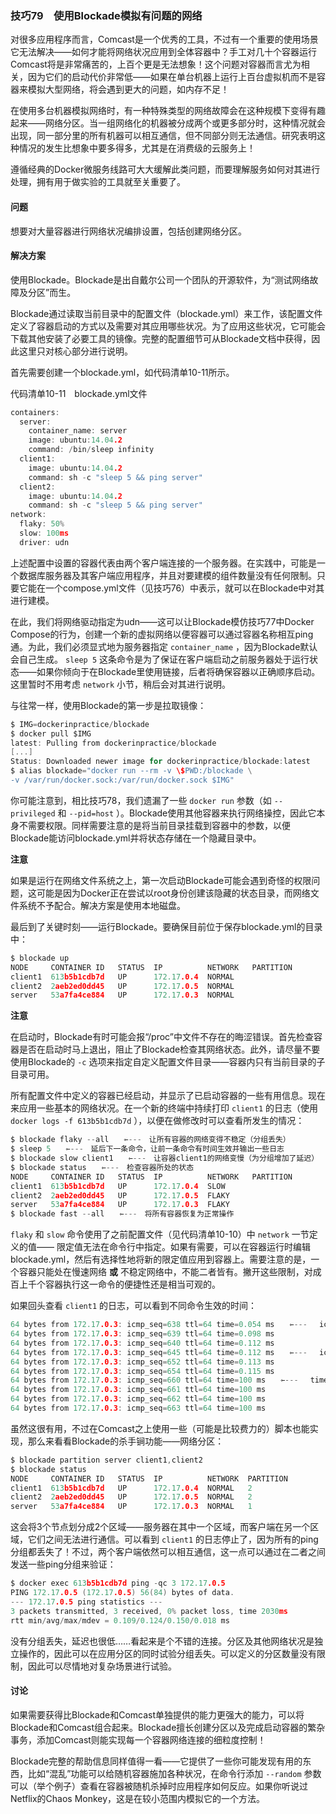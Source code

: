 ### 技巧79　使用Blockade模拟有问题的网络

对很多应用程序而言，Comcast是一个优秀的工具，不过有一个重要的使用场景它无法解决——如何才能将网络状况应用到全体容器中？手工对几十个容器运行Comcast将是非常痛苦的，上百个更是无法想象！这个问题对容器而言尤为相关，因为它们的启动代价非常低——如果在单台机器上运行上百台虚拟机而不是容器来模拟大型网络，将会遇到更大的问题，如内存不足！

在使用多台机器模拟网络时，有一种特殊类型的网络故障会在这种规模下变得有趣起来——网络分区。当一组网络化的机器被分成两个或更多部分时，这种情况就会出现，同一部分里的所有机器可以相互通信，但不同部分则无法通信。研究表明这种情况的发生比想象中要多得多，尤其是在消费级的云服务上！

遵循经典的Docker微服务线路可大大缓解此类问题，而要理解服务如何对其进行处理，拥有用于做实验的工具就至关重要了。

#### 问题

想要对大量容器进行网络状况编排设置，包括创建网络分区。

#### 解决方案

使用Blockade。Blockade是出自戴尔公司一个团队的开源软件，为“测试网络故障及分区”而生。

Blockade通过读取当前目录中的配置文件（blockade.yml）来工作，该配置文件定义了容器启动的方式以及需要对其应用哪些状况。为了应用这些状况，它可能会下载其他安装了必要工具的镜像。完整的配置细节可从Blockade文档中获得，因此这里只对核心部分进行说明。

首先需要创建一个blockade.yml，如代码清单10-11所示。

代码清单10-11　blockade.yml文件

```c
containers:
  server:
    container_name: server
    image: ubuntu:14.04.2
    command: /bin/sleep infinity
  client1:
    image: ubuntu:14.04.2
    command: sh -c "sleep 5 && ping server"
  client2:
    image: ubuntu:14.04.2
    command: sh -c "sleep 5 && ping server"
network:
  flaky: 50%
  slow: 100ms
  driver: udn
```

上述配置中设置的容器代表由两个客户端连接的一个服务器。在实践中，可能是一个数据库服务器及其客户端应用程序，并且对要建模的组件数量没有任何限制。只要它能在一个compose.yml文件（见技巧76）中表示，就可以在Blockade中对其进行建模。

在此，我们将网络驱动指定为udn——这可以让Blockade模仿技巧77中Docker Compose的行为，创建一个新的虚拟网络以便容器可以通过容器名称相互ping通。为此，我们必须显式地为服务器指定 `container_name` ，因为Blockade默认会自己生成。 `sleep 5` 这条命令是为了保证在客户端启动之前服务器处于运行状态——如果你倾向于在Blockade里使用链接，后者将确保容器以正确顺序启动。这里暂时不用考虑 `network` 小节，稍后会对其进行说明。

与往常一样，使用Blockade的第一步是拉取镜像：

```c
$ IMG=dockerinpractice/blockade
$ docker pull $IMG
latest: Pulling from dockerinpractice/blockade
[...]
Status: Downloaded newer image for dockerinpractice/blockade:latest
$ alias blockade="docker run --rm -v \$PWD:/blockade \
-v /var/run/docker.sock:/var/run/docker.sock $IMG"
```

你可能注意到，相比技巧78，我们遗漏了一些 `docker run` 参数（如 `--privileged` 和 `--pid=host` ）。Blockade使用其他容器来执行网络操控，因此它本身不需要权限。同样需要注意的是将当前目录挂载到容器中的参数，以便Blockade能访问blockade.yml并将状态存储在一个隐藏目录中。



**注意**

如果是运行在网络文件系统之上，第一次启动Blockade可能会遇到奇怪的权限问题，这可能是因为Docker正在尝试以root身份创建该隐藏的状态目录，而网络文件系统不予配合。解决方案是使用本地磁盘。



最后到了关键时刻——运行Blockade。要确保目前位于保存blockade.yml的目录中：

```c
$ blockade up
NODE     CONTAINER ID   STATUS  IP          NETWORK   PARTITION
client1  613b5b1cdb7d   UP      172.17.0.4  NORMAL
client2  2aeb2ed0dd45   UP      172.17.0.5  NORMAL
server   53a7fa4ce884   UP      172.17.0.3  NORMAL
```



**注意**

在启动时，Blockade有时可能会报“/proc”中文件不存在的晦涩错误。首先检查容器是否在启动时马上退出，阻止了Blockade检查其网络状态。此外，请尽量不要使用Blockade的 `-c` 选项来指定自定义配置文件目录——容器内只有当前目录的子目录可用。



所有配置文件中定义的容器已经启动，并显示了已启动容器的一些有用信息。现在来应用一些基本的网络状况。在一个新的终端中持续打印 `client1` 的日志（使用 `docker logs -f 613b5b1cdb7d` ），以便在做修改时可以查看所发生的情况：

```c
$ blockade flaky --all　　⇽---　让所有容器的网络变得不稳定（分组丢失）
$ sleep 5　　⇽---　延后下一条命令，让前一条命令有时间生效并输出一些日志
$ blockade slow client1　　⇽---　让容器client1的网络变慢（为分组增加了延迟）
$ blockade status　　⇽---　检查容器所处的状态
NODE     CONTAINER ID   STATUS  IP          NETWORK   PARTITION
client1  613b5b1cdb7d   UP      172.17.0.4  SLOW
client2  2aeb2ed0dd45   UP      172.17.0.5  FLAKY
server   53a7fa4ce884   UP      172.17.0.3  FLAKY
$ blockade fast --all　　⇽---　将所有容器恢复为正常操作
```

`flaky` 和 `slow` 命令使用了之前配置文件（见代码清单10-10）中 `network` 一节定义的值—— 限定值无法在命令行中指定。如果有需要，可以在容器运行时编辑blockade.yml，然后有选择性地将新的限定值应用到容器上。需要注意的是，一个容器只能处在慢速网络 **或** 不稳定网络中，不能二者皆有。撇开这些限制，对成百上千个容器执行这一命令的便捷性还是相当可观的。

如果回头查看 `client1` 的日志，可以看到不同命令生效的时间：

```c
64 bytes from 172.17.0.3: icmp_seq=638 ttl=64 time=0.054 ms　　⇽---　 icmp_seq是连续的（没有分组丢失），time也比较低（延迟小）
64 bytes from 172.17.0.3: icmp_seq=639 ttl=64 time=0.098 ms
64 bytes from 172.17.0.3: icmp_seq=640 ttl=64 time=0.112 ms
64 bytes from 172.17.0.3: icmp_seq=645 ttl=64 time=0.112 ms　　⇽---　 icmp_seq出现了一个大跳跃——flaky命令生效了
64 bytes from 172.17.0.3: icmp_seq=652 ttl=64 time=0.113 ms
64 bytes from 172.17.0.3: icmp_seq=654 ttl=64 time=0.115 ms
64 bytes from 172.17.0.3: icmp_seq=660 ttl=64 time=100 ms　　⇽---　 time出现了一个大跳跃——slow命令生效了
64 bytes from 172.17.0.3: icmp_seq=661 ttl=64 time=100 ms
64 bytes from 172.17.0.3: icmp_seq=662 ttl=64 time=100 ms
64 bytes from 172.17.0.3: icmp_seq=663 ttl=64 time=100 ms
```

虽然这很有用，不过在Comcast之上使用一些（可能是比较费力的）脚本也能实现，那么来看看Blockade的杀手锏功能——网络分区：

```c
$ blockade partition server client1,client2
$ blockade status
NODE     CONTAINER ID   STATUS  IP          NETWORK  PARTITION
client1  613b5b1cdb7d   UP      172.17.0.4  NORMAL   2
client2  2aeb2ed0dd45   UP      172.17.0.5  NORMAL   2
server   53a7fa4ce884   UP      172.17.0.3  NORMAL   1
```

这会将3个节点划分成2个区域——服务器在其中一个区域，而客户端在另一个区域，它们之间无法进行通信。可以看到 `client1` 的日志停止了，因为所有的ping分组都丢失了！不过，两个客户端依然可以相互通信，这一点可以通过在二者之间发送一些ping分组来验证：

```c
$ docker exec 613b5b1cdb7d ping -qc 3 172.17.0.5
PING 172.17.0.5 (172.17.0.5) 56(84) bytes of data.
--- 172.17.0.5 ping statistics ---
3 packets transmitted, 3 received, 0% packet loss, time 2030ms
rtt min/avg/max/mdev = 0.109/0.124/0.150/0.018 ms
```

没有分组丢失，延迟也很低……看起来是个不错的连接。分区及其他网络状况是独立操作的，因此可以在应用分区的同时试验分组丢失。可以定义的分区数量没有限制，因此可以尽情地对复杂场景进行试验。

#### 讨论

如果需要获得比Blockade和Comcast单独提供的能力更强大的能力，可以将Blockade和Comcast组合起来。Blockade擅长创建分区以及完成启动容器的繁杂事务，添加Comcast则能实现每一个容器网络连接的细粒度控制！

Blockade完整的帮助信息同样值得一看——它提供了一些你可能发现有用的东西，比如“混乱”功能可以给随机容器施加各种状况，在命令行添加 `--random` 参数可以（举个例子）查看在容器被随机杀掉时应用程序如何反应。如果你听说过Netflix的Chaos Monkey，这是在较小范围内模拟它的一个方法。

